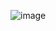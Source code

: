 ![image](https://github.com/Tharshini01/PowerBI/assets/99084518/e029440c-43d2-4913-8fbc-9f76e23f40e9)
